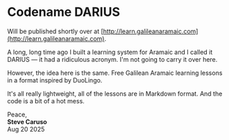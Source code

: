 # Codename DARIUS

Will be published shortly over at [http://learn.galileanaramaic.com](http://learn.galileanaramaic.com).

A long, long time ago I built a learning system for Aramaic and I called it DARIUS — it had a ridiculous acronym. I'm not going to carry it over here.

However, the idea here is the same. Free Galilean Aramaic learning lessons in a format inspired by DuoLingo. 

It's all really lightweight, all of the lessons are in Markdown format. And the code is a bit of a hot mess.

Peace,  
**Steve Caruso**  
Aug 20 2025
